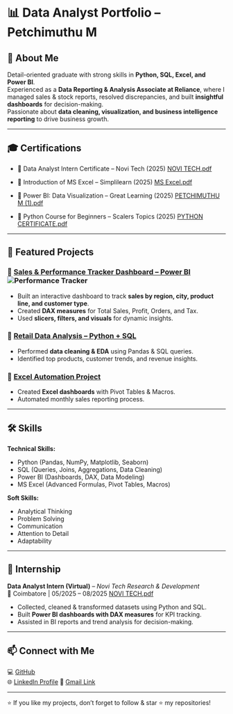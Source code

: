 # 📊 Data Analyst Portfolio – Petchimuthu M

## 👋 About Me  
Detail-oriented graduate with strong skills in **Python, SQL, Excel, and Power BI**.  
Experienced as a **Data Reporting & Analysis Associate at Reliance**, where I managed sales & stock reports, resolved discrepancies, and built **insightful dashboards** for decision-making.  
Passionate about **data cleaning, visualization, and business intelligence reporting** to drive business growth.  

---

## 🎓 Certifications  
- 📜 Data Analyst Intern Certificate – Novi Tech (2025)  [NOVI TECH.pdf](https://github.com/user-attachments/files/22072146/NOVI.TECH.pdf)


- 📜 Introduction of MS Excel – Simplilearn (2025) [MS Excel.pdf](https://github.com/user-attachments/files/22072076/MS.Excel.pdf)

- 📜 Power BI: Data Visualization – Great Learning (2025)  [PETCHIMUTHU M (1).pdf](https://github.com/user-attachments/files/22072017/PETCHIMUTHU.M.1.pdf)

- 📜 Python Course for Beginners – Scalers Topics (2025)  [PYTHON CERTIFICATE.pdf](https://github.com/user-attachments/files/22072166/PYTHON.CERTIFICATE.pdf)


---

## 📂 Featured Projects  

### 🔹 [Sales & Performance Tracker Dashboard – Power BI](#) ![Performance Tracker](https://github.com/user-attachments/assets/e9241369-c381-44f3-baf5-06994497ec43)



- Built an interactive dashboard to track **sales by region, city, product line, and customer type**.  
- Created **DAX measures** for Total Sales, Profit, Orders, and Tax.  
- Used **slicers, filters, and visuals** for dynamic insights.  

### 🔹 [Retail Data Analysis – Python + SQL](#)  
- Performed **data cleaning & EDA** using Pandas & SQL queries.  
- Identified top products, customer trends, and revenue insights.  

### 🔹 [Excel Automation Project](#)  
- Created **Excel dashboards** with Pivot Tables & Macros.  
- Automated monthly sales reporting process.  

---

## 🛠 Skills  

**Technical Skills:**  
- Python (Pandas, NumPy, Matplotlib, Seaborn)  
- SQL (Queries, Joins, Aggregations, Data Cleaning)  
- Power BI (Dashboards, DAX, Data Modeling)  
- MS Excel (Advanced Formulas, Pivot Tables, Macros)  

**Soft Skills:**  
- Analytical Thinking  
- Problem Solving  
- Communication  
- Attention to Detail  
- Adaptability  

---

## 💼 Internship  

**Data Analyst Intern (Virtual)** – *Novi Tech Research & Development*  
📍 Coimbatore | 05/2025 – 08/2025  [NOVI TECH.pdf](https://github.com/user-attachments/files/22072207/NOVI.TECH.pdf)


- Collected, cleaned & transformed datasets using Python and SQL.  
- Built **Power BI dashboards with DAX measures** for KPI tracking.  
- Assisted in BI reports and trend analysis for decision-making.  

---

## 📫 Connect with Me  
💻 [GitHub](https://github.com/petchimuthum15)  
🌐 [LinkedIn Profile](https://www.linkedin.com/in/petchimuthu-m-4a4b1036a)
📧  [Gmail Link](https://mail.google.com/mail/?view=cm&fs=1&to=petchimuthum002@gmail.com)




---

⭐ If you like my projects, don’t forget to follow & star ⭐ my repositories!

